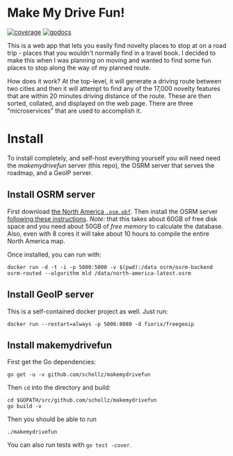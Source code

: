 # Make My Drive Fun!

[![coverage](https://img.shields.io/badge/coverage-53%25-green.svg)](https://gocover.io/github.com/schollz/makemydrivefun)
[![godocs](https://godoc.org/github.com/schollz/makemydrivefun?status.svg)](https://godoc.org/github.com/schollz/makemydrivefun) 


This is a web app that lets you easily find novelty places to stop at on a road trip - places that you wouldn't normally find in a travel book. I decided to make this when I was planning on moving and wanted to find some fun places to stop along the way of my planned route. 

How does it work? At the top-level, it will generate a driving route between two cities and then it will attempt to find any of the 17,000 novelty features that are within 20 minutes driving distance of the route. These are then sorted, collated, and displayed on the web page. There are three "microservices" that are used to accomplish it. 


# Install

To install completely, and self-host everything yourself you will need need the *makemydrivefun* server (this repo), the OSRM server that serves the roadmap, and a GeoIP server.

## Install OSRM server

First download [the North America `.osm.pbf`](http://download.geofabrik.de/). 
Then install the OSRM server [following these instructions](https://github.com/Project-OSRM/osrm-backend#using-docker). _Note:_ that this takes about 60GB of free disk space and you need about 50GB of *free memory* to calculate the database. Also, even with 8 cores it will take about 10 hours to compile the entire North America map.

Once installed, you can run with:

```
docker run -d -t -i -p 5000:5000 -v $(pwd):/data osrm/osrm-backend osrm-routed --algorithm mld /data/north-america-latest.osrm
```

## Install GeoIP server

This is a self-contained docker project as well. Just run:

```
docker run --restart=always -p 5006:8080 -d fiorix/freegeoip
```


## Install makemydrivefun

First get the Go dependencies:

```
go get -u -v github.com/schollz/makemydrivefun
```

Then `cd` into the directory and build:

```
cd $GOPATH/src/github.com/schollz/makemydrivefun
go build -v
```

Then you should be able to run

```
./makemydrivefun
```

You can also run tests with `go test -cover`.


